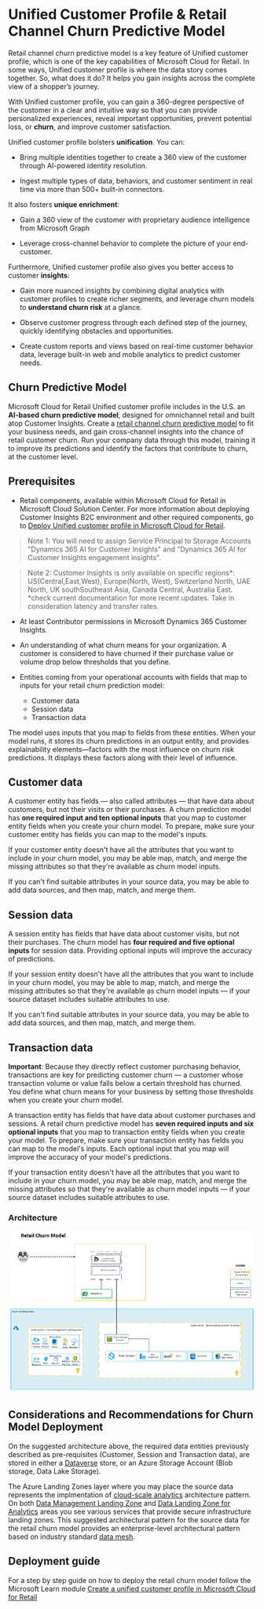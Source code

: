 # Unified Customer Profile & Retail Channel Churn Predictive Model

Retail channel churn predictive model is a key feature of Unified customer profile, which is one of the key capabilities of Microsoft Cloud for Retail. In some ways, Unified customer profile is where the data story comes together. So, what does it do? It helps you gain insights across the complete view of a shopper’s journey. 

With Unified customer profile, you can gain a 360-degree perspective of the customer in a clear and intuitive way so that you can provide personalized experiences, reveal important opportunities, prevent potential loss, or **churn**, and improve customer satisfaction. 

Unified customer profile bolsters **unification**. You can: 

- Bring multiple identities together to create a 360 view of the customer through AI-powered identity resolution. 

- Ingest multiple types of data, behaviors, and customer sentiment in real time via more than 500+ built-in connectors. 

It also fosters **unique enrichment**: 

- Gain a 360 view of the customer with proprietary audience intelligence from Microsoft Graph 

- Leverage cross-channel behavior to complete the picture of your end-customer. 

Furthermore, Unified customer profile also gives you better access to customer **insights**: 

- Gain more nuanced insights by combining digital analytics with customer profiles to create richer segments, and leverage churn models to **understand churn risk** at a glance. 

- Observe customer progress through each defined step of the journey, quickly identifying obstacles and opportunities. 

- Create custom reports and views based on real-time customer behavior data, leverage built-in web and mobile analytics to predict customer needs. 


## Churn Predictive Model 

Microsoft Cloud for Retail Unified customer profile includes in the U.S. an **AI-based churn predictive model**, designed for omnichannel retail and built atop Customer Insights. Create a [retail channel churn predictive model](https://docs.microsoft.com/en-us/dynamics365/industry/retail/retail-use-churn-prediction) to fit your business needs, and gain cross-channel insights into the chance of retail customer churn. Run your company data through this model, training it to improve its predictions and identify the factors that contribute to churn, at the customer level.

## Prerequisites

- Retail components, available within Microsoft Cloud for Retail in Microsoft Cloud Solution Center. For more information about deploying Customer Insights B2C environment and other required components, go to [Deploy Unified customer profile in Microsoft Cloud for Retail](https://docs.microsoft.com/en-us/dynamics365/industry/retail/retail-deploy-unified-customer-profile).

> Note 1: You will need to assign Service Principal to Storage Accounts "Dynamics 365 AI for Customer Insights" and "Dynamics 365 AI for Customer Insights engagement insights". 

> Note 2: Customer Insights is only available on specific regions*: US(Central,East,West), Europe(North, West), Switzerland North, UAE North, UK southSoutheast Asia, Canada Central, Australia East. *check current documentation for more recent updates. Take in consideration latency and transfer rates.  

- At least Contributor permissions in Microsoft Dynamics 365 Customer Insights.

- An understanding of what churn means for your organization. A customer is considered to have churned if their purchase value or volume drop below thresholds that you define.

- Entities coming from your operational accounts with fields that map to inputs for your retail churn prediction model:

    - Customer data
    - Session data
    - Transaction data

The model uses inputs that you map to fields from these entities. When your model runs, it stores its churn predictions in an output entity, and provides explainability elements—factors with the most influence on churn risk predictions. It displays these factors along with their level of influence.

## Customer data

A customer entity has fields — also called attributes — that have data about customers, but not their visits or their purchases. A churn prediction model has **one required input and ten optional inputs** that you map to customer entity fields when you create your churn model. To prepare, make sure your customer entity has fields you can map to the model's inputs.

If your customer entity doesn't have all the attributes that you want to include in your churn model, you may be able map, match, and merge the missing attributes so that they're available as churn model inputs.

If you can't find suitable attributes in your source data, you may be able to add data sources, and then map, match, and merge them.


## Session data

A session entity has fields that have data about customer visits, but not their purchases. The churn model has **four required and five optional inputs** for session data. Providing optional inputs will improve the accuracy of predictions.

If your session entity doesn't have all the attributes that you want to include in your churn model, you may be able to map, match, and merge the missing attributes so that they're available as churn model inputs — if your source dataset includes suitable attributes to use. 

If you can't find suitable attributes in your source data, you may be able to add data sources, and then map, match, and merge them.

## Transaction data

**Important**: Because they directly reflect customer purchasing behavior, transactions are key for predicting customer churn — a customer whose transaction volume or value falls below a certain threshold has churned. You define what churn means for your business by setting those thresholds when you create your churn model.

A transaction entity has fields that have data about customer purchases and sessions. A retail churn predictive model has **seven required inputs and six optional inputs** that you map to transaction entity fields when you create your model. To prepare, make sure your transaction entity has fields you can map to the model's inputs. Each optional input that you map will improve the accuracy of your model's predictions.

If your transaction entity doesn't have all the attributes that you want to include in your churn model, you may be able map, match, and merge the missing attributes so that they're available as churn model inputs — if your source dataset includes suitable attributes to use. 

### Architecture

![Churn architecture](./media/ChurnArchitecture.png)

## Considerations and Recommendations for Churn Model Deployment

On the suggested architecture above, the required data entities previously described as pre-requisites (Customer, Session and Transaction data), are stored in either a [Dataverse](https://docs.microsoft.com/en-us/power-apps/maker/data-platform/data-platform-intro?msclkid=4c8db34ccfe511ec879a8b67d05a0e3c) store, or an Azure Storage Account (Blob storage, Data Lake Storage).

The Azure Landing Zones layer where you may place the source data represents the implmentation of [cloud-scale analytics](https://docs.microsoft.com/en-us/azure/cloud-adoption-framework/scenarios/cloud-scale-analytics/overview-cloud-scale-analytics) architecture pattern. On both [Data Management Landing Zone](https://docs.microsoft.com/en-us/azure/cloud-adoption-framework/scenarios/cloud-scale-analytics/architectures/data-management-landing-zone) and [Data Landing Zone for Analytics](https://docs.microsoft.com/en-us/azure/cloud-adoption-framework/scenarios/cloud-scale-analytics/architectures/data-landing-zone) areas you see various services that provide secure infrastructure landing zones. This suggested architectural pattern for the source data for the retail churn model provides an enterprise-level architectural pattern based on industry standard [data mesh](https://docs.microsoft.com/en-us/azure/cloud-adoption-framework/scenarios/cloud-scale-analytics/architectures/what-is-data-mesh). 

## Deployment guide

For a step by step guide on how to deploy the retail churn model follow the Microsoft Learn module [Create a unified customer profile in Microsoft Cloud for Retail](https://docs.microsoft.com/en-us/learn/modules/retail-churn-model/)